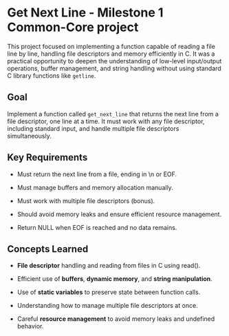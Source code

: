 # Get Next Line - Milestone 1 Common-Core project

This project focused on implementing a function capable of reading a file line by line, handling file descriptors and memory efficiently in C. It was a practical opportunity to deepen the understanding of low-level input/output operations, buffer management, and string handling without using standard C library functions like `getline`.

## Goal

Implement a function called `get_next_line` that returns the next line from a file descriptor, one line at a time. It must work with any file descriptor, including standard input, and handle multiple file descriptors simultaneously.

## Key Requirements
- Must return the next line from a file, ending in \n or EOF.

- Must manage buffers and memory allocation manually.

- Must work with multiple file descriptors (bonus).

- Should avoid memory leaks and ensure efficient resource management.

- Return NULL when EOF is reached and no data remains.

## Concepts Learned
- **File descriptor** handling and reading from files in C using read().

- Efficient use of **buffers**, **dynamic memory**, and **string manipulation**.

- Use of **static variables** to preserve state between function calls.

- Understanding how to manage multiple file descriptors at once.

- Careful **resource management** to avoid memory leaks and undefined behavior.
